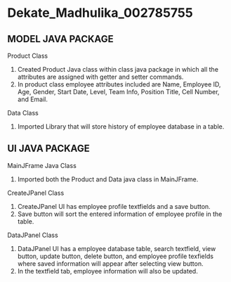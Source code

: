 # Dekate_Madhulika_002785755

MODEL JAVA PACKAGE
--------------------------------------------------------------------------------------------------------------------------

Product Class
1. Created Product Java class within class java package in which all the attributes are assigned with getter and setter commands.
2. In product class employee attributes included are Name, Employee ID, Age, Gender, Start Date, Level, Team Info, Position Title, Cell Number, and Email. 

Data Class
1. Imported Library that will store history of employee database in a table.

UI JAVA PACKAGE
-----------------------------------------------------------------------------------------------------------------------------
MainJFrame Java Class 
1. Imported both the Product and Data java class in MainJFrame.

CreateJPanel Class
1. CreateJPanel UI has employee profile textfields and a save button.
2. Save button will sort the entered information of employee profile in the table.

DataJPanel Class
1. DataJPanel UI has a employee database table, search textfield, view button, update button, delete button, and employee profile texfields where saved information will appear after selecting view button. 
2. In the textfield tab, employee information will also be updated.

